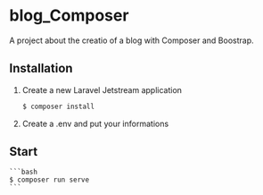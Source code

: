 # blog_Composer
A project about the creatio of a blog with Composer and Boostrap.

## Installation

1.  Create a new Laravel Jetstream application

    ```bash
    $ composer install
    ```
    
2.  Create a .env and put your informations

## Start

    ```bash
    $ composer run serve
    ```

